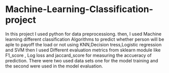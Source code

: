 # Machine-Learning-Classification-project
In this project I used python for data preprocessiong.
then, I used Machine learning different classification Algorithms to predict whether person will be aple to payoff the load or not using KNN,Decision tress,Logistic regression and SVM then I used Different evaluation metrics from sklearn module like F1_score , Log loss and jaccard_score for measuring the accueracy of prediction.
There were two used data sets one for the model training and the second were used in the model evaluation.
